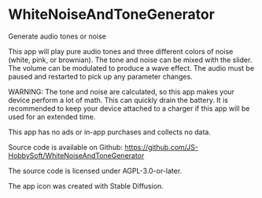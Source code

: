 # WhiteNoiseAndToneGenerator

Generate audio tones or noise

This app will play pure audio tones and three different colors of noise (white, pink, or brownian).  The tone and noise can be mixed with the slider.  The volume can be modulated to produce a wave effect.  The audio must be paused and restarted to pick up any parameter changes. 

WARNING: The tone and noise are calculated, so this app makes your device perform a lot of math.  This can quickly drain the battery.  It is recommended to keep your device attached to a charger if this app will be used for an extended time.  

This app has no ads or in-app purchases and collects no data.  

Source code is available on Github: https://github.com/JS-HobbySoft/WhiteNoiseAndToneGenerator

The source code is licensed under AGPL-3.0-or-later.  

The app icon was created with Stable Diffusion.
